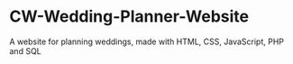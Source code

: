 # CW-Wedding-Planner-Website
A website for planning weddings, made with HTML, CSS, JavaScript, PHP and SQL
